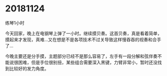 # 20181124

练琴1小时

今天回家，晚上在电钢琴上弹了一小时。继续摸贝奏。这首贝奏，真是看着简单，摸起来才发现，真难...又在想是不是各项技术不过关导致这样慢吞吞的视奏和合手了...

今晚主要还是分手摸，主题部分已经不是那么容易了，左手有一段分解和弦伴奏不能说很困难，但是手位很别扭，某些组合需要深入黑键，力臂非常小，暂时还没找到比较好的发力角度。
